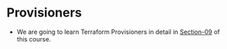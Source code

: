 # Provisioners
-  We are going to learn Terraform Provisioners in detail in [Section-09](https://github.com/Abhishek176/hashicorp-certified-terraform-associate/tree/master/09-Terraform-Provisioners) of this course. 
